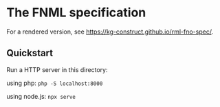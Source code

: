 # The FNML specification

For a rendered version, see <https://kg-construct.github.io/rml-fno-spec/>.

## Quickstart

Run a HTTP server in this directory:

using php: `php -S localhost:8000`

using node.js: `npx serve`
